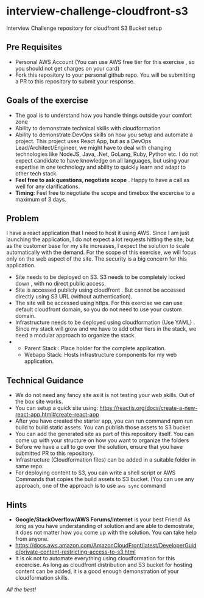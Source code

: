 # interview-challenge-cloudfront-s3
Interview Challenge repository for cloudfront S3 Bucket setup

## Pre Requisites
- Personal AWS Account (You can use AWS free tier for this exercise , so you should not get charges on your card)
- Fork this repository to your personal github repo.  You will be submitting a PR to this repository to submit your response.


## Goals of the exercise
- The goal is to understand how you handle things outside your comfort zone
- Ability to demonstrate technical skills with cloudformation
- Ability to demonstrate DevOps skills on how you setup and automate a project.   This project uses React App,   but as a DevOps Lead/Architect/Engineer,  we might have to deal with changing technologies like NodeJS, Java, .Net, GoLang, Ruby, Python etc.  I do not expect candidate to have knowledge on all languages,  but using your expertise in one technology and ability to quickly learn and adapt to other tech stack. 
- **Feel free to ask questions,  negotiate scope** .  Happy to have a call as well for any clarifications. 
- **Timing**:  Feel free to negotiate the scope and timebox the excercise to a maximum of 3 days.  

## Problem
I have a react application that I need to host it using AWS.   Since I am just launching the application,  I do not expect a lot requests hitting the site,  but as the customer base for my site increases,  I expect the solution to scale automatically with the demand.  For the scope of this exercise, we will focus only on the web aspect of the site.  The security is a big concern for this application. 

- Site needs to be deployed on S3.  S3 needs to be completely locked down , with no direct public access.
- Site is accessed publicly using cloudfront .  But cannot be accessed directly using S3 URL (without authentication). 
- The site will be accessed using https.  For this exercise we can use default cloudfront domain, so you do not need to use your custom domain.
- Infrastructure needs to be deployed using cloudformation (Use YAML) . Since my stack will grow and we have to add other tiers in the stack,  we need a modular approach to organize the stack. 
- - Parent Stack :  Place holder for the complete application.
  - Webapp Stack:  Hosts infrastructure components for my web application.  

## Technical Guidance
-	We do not need any fancy site as it is not testing your web skills.  Out of the box site works.
  - You can setup a quick site using:   https://reactjs.org/docs/create-a-new-react-app.html#create-react-app
  - After you have created the starter app,  you can run command  npm run build  to build static assets.  You can publish those assets to S3 bucket
  - You can add the generated site as part of this repository itself.  You can come up with your structure on how you want to organize the folders
-	Before we have a call to go over the solution,  ensure that you have submitted PR to this repository.
- Infrastructure (Cloudformation files) can be added in a suitable folder in same repo. 
- For deploying content to S3,  you can write a shell script or AWS Commands that copies the build assets to S3 bucket.  (You can use any approach,  one of the approach is to use ```aws sync``` command

## Hints
-	**Google/StackOverflow/AWS Forums/Internet** is your best Friend! As long as you have understanding of solution and are able to demostrate,  it does not matter how you come up with the solution. You can take help from anyone.
-	https://docs.aws.amazon.com/AmazonCloudFront/latest/DeveloperGuide/private-content-restricting-access-to-s3.html
- It is ok not to automate everything using cloudformation for this excercise. As long as cloudfront distribution and S3 bucket for hosting content can be added,  it is a good enough demonstration of your cloudformation skills.

*All the best!*



